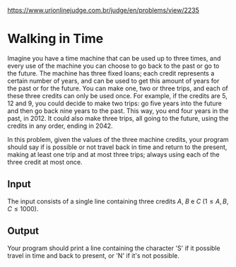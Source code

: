 https://www.urionlinejudge.com.br/judge/en/problems/view/2235

# Walking in Time

Imagine you have a time machine that can be used up to three times, and every
use of the machine you can choose to go back to the past or go to the future.
The machine has three fixed loans; each credit represents a certain number of
years, and can be used to get this amount of years for the past or for the
future. You can make one, two or three trips, and each of these three credits
can only be used once. For example, if the credits are 5, 12 and 9, you could
decide to make two trips: go five years into the future and then go back nine
years to the past. This way, you end four years in the past, in 2012. It could
also make three trips, all going to the future, using the credits in any
order, ending in 2042.

In this problem, given the values of the three machine credits, your program
should say if is possible or not travel back in time and return to the
present, making at least one trip and at most three trips; always using each
of the three credit at most once.

## Input

The input consists of a single line containing three credits $A$, $B$ e $C$
($1 \leq A, B, C \leq 1000$).

## Output

Your program should print a line containing the character 'S' if it possible
travel in time and back to present, or 'N' if it's not possible.
